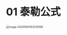 # 01 泰勒公式

<img src="https://cvp.oss-cn-shanghai.aliyuncs.com/202410041532934.png" alt="image-20241004153235590" style="zoom:50%;" />